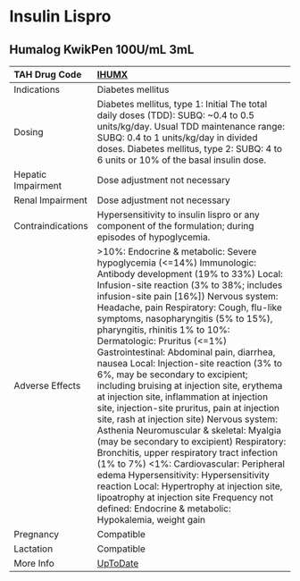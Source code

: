 # Insulin Lispro

## Humalog KwikPen 100U/mL 3mL

| TAH Drug Code      | [IHUMX](https://www.tahsda.org.tw/drugs/hissearch.php?drug_code=IHUMX)                                                                                                                                                                                                                                                                                                                                                                                                                                                                                                                                                                                                                                                                                                                                                                                                                                                                                                                                                                                      |
|:-------------------|:------------------------------------------------------------------------------------------------------------------------------------------------------------------------------------------------------------------------------------------------------------------------------------------------------------------------------------------------------------------------------------------------------------------------------------------------------------------------------------------------------------------------------------------------------------------------------------------------------------------------------------------------------------------------------------------------------------------------------------------------------------------------------------------------------------------------------------------------------------------------------------------------------------------------------------------------------------------------------------------------------------------------------------------------------------|
| Indications        | Diabetes mellitus                                                                                                                                                                                                                                                                                                                                                                                                                                                                                                                                                                                                                                                                                                                                                                                                                                                                                                                                                                                                                                           |
| Dosing             | Diabetes mellitus, type 1: Initial The total daily doses (TDD): SUBQ: ~0.4 to 0.5 units/kg/day. Usual TDD maintenance range: SUBQ: 0.4 to 1 units/kg/day in divided doses. Diabetes mellitus, type 2: SUBQ: 4 to 6 units or 10% of the basal insulin dose.                                                                                                                                                                                                                                                                                                                                                                                                                                                                                                                                                                                                                                                                                                                                                                                                  |
| Hepatic Impairment | Dose adjustment not necessary                                                                                                                                                                                                                                                                                                                                                                                                                                                                                                                                                                                                                                                                                                                                                                                                                                                                                                                                                                                                                               |
| Renal Impairment   | Dose adjustment not necessary                                                                                                                                                                                                                                                                                                                                                                                                                                                                                                                                                                                                                                                                                                                                                                                                                                                                                                                                                                                                                               |
| Contraindications  | Hypersensitivity to insulin lispro or any component of the formulation; during episodes of hypoglycemia.                                                                                                                                                                                                                                                                                                                                                                                                                                                                                                                                                                                                                                                                                                                                                                                                                                                                                                                                                    |
| Adverse Effects    | >10%: Endocrine & metabolic: Severe hypoglycemia (<=14%) Immunologic: Antibody development (19% to 33%) Local: Infusion-site reaction (3% to 38%; includes infusion-site pain [16%]) Nervous system: Headache, pain Respiratory: Cough, flu-like symptoms, nasopharyngitis (5% to 15%), pharyngitis, rhinitis 1% to 10%: Dermatologic: Pruritus (<=1%) Gastrointestinal: Abdominal pain, diarrhea, nausea Local: Injection-site reaction (3% to 6%, may be secondary to excipient; including bruising at injection site, erythema at injection site, inflammation at injection site, injection-site pruritus, pain at injection site, rash at injection site) Nervous system: Asthenia Neuromuscular & skeletal: Myalgia (may be secondary to excipient) Respiratory: Bronchitis, upper respiratory tract infection (1% to 7%) <1%: Cardiovascular: Peripheral edema Hypersensitivity: Hypersensitivity reaction Local: Hypertrophy at injection site, lipoatrophy at injection site Frequency not defined: Endocrine & metabolic: Hypokalemia, weight gain |
| Pregnancy          | Compatible                                                                                                                                                                                                                                                                                                                                                                                                                                                                                                                                                                                                                                                                                                                                                                                                                                                                                                                                                                                                                                                  |
| Lactation          | Compatible                                                                                                                                                                                                                                                                                                                                                                                                                                                                                                                                                                                                                                                                                                                                                                                                                                                                                                                                                                                                                                                  |
| More Info          | [UpToDate](https://www.uptodate.com/contents/insulin-lispro-drug-information)                                                                                                                                                                                                                                                                                                                                                                                                                                                                                                                                                                                                                                                                                                                                                                                                                                                                                                                                                                               |

